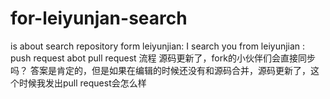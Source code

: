 # for-leiyunjan-search
is about search repository
form leiyunjian: I search you
from leiyunjian : push request 
abot pull  request 流程
源码更新了，fork的小伙伴们会直接同步吗？
答案是肯定的，但是如果在编辑的时候还没有和源码合并，源码更新了，这个时候我发出pull request会怎么样
